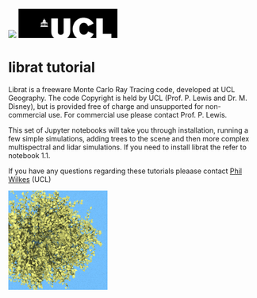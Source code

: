 
<img src=http://eodg.atm.ox.ac.uk/RFM/NCEO_logo.jpg width=200>  <img src=img/ucl.png width=200>

# librat tutorial

Librat is a freeware Monte Carlo Ray Tracing code, developed at UCL Geography. The code Copyright is held by UCL (Prof. P. Lewis and Dr. M. Disney), but is provided free of charge and unsupported for non-commercial use. For commercial use please contact Prof. P. Lewis.

This set of Jupyter notebooks will take you through installation, running a few simple simulations, adding trees to the scene and then more complex multispectral and lidar simulations. If you need to install librat the refer to notebook 1.1.

If you have any questions regarding these tutorials pleaase contact <a href=mailto:p.wilkes@ucl.ac.uk>Phil Wilkes</a> (UCL)

<img src=img/birch.op.png width=200>
